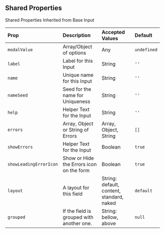 ## Shared Properties
Shared Properties Inherited from Base Input

| Prop       | Description               | Accepted Values                 | Default     |
| :--------- | :------------------------ | :------------------------------ | :---------- |
| `modalValue`| Array/Object of options| Any | `undefined` |
| `label`| Label for this Input | String |`''`|
| `name`| Unique name for this Input | String |`''`|
| `nameSeed`| Seed for the name for Uniqueness | String |`''`|
| `help`| Helper Text for the Input | String |`''`|
| `errors`| Array, Object or String of Errors | Array, Object, String |`[]`|
| `showErrors`| Helper Text for the Input | Boolean |`true`|
| `showLeadingErrorIcon`| Show or Hide the Errors icon on the form | Boolean |`true`|
| `layout`| A layout for this field | String: default, content, standard, naked |`default`|
| `grouped`| If the field is grouped with another one. | String: bellow, above |`null`|
